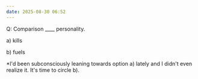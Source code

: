 ```yaml
---
date: 2025-08-30 06:52
---
```


Q: Comparison \_\_\_\_ personality.

a) kills

b) fuels

\*I'd been subconsciously leaning towards option a) lately and I didn't even realize it. It's time to circle b).
